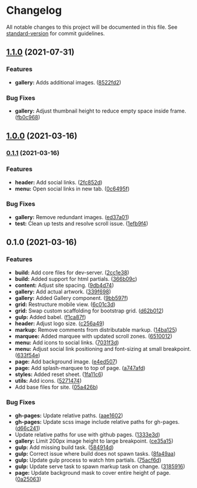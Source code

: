 # Changelog

All notable changes to this project will be documented in this file. See [standard-version](https://github.com/conventional-changelog/standard-version) for commit guidelines.

## [1.1.0](https://github.com/sam-m-wlsn/tm-designs/compare/v1.0.0...v1.1.0) (2021-07-31)


### Features

* **gallery:** Adds additional images. ([8522fd2](https://github.com/sam-m-wlsn/tm-designs/commit/8522fd20c2c3e2a823010a3a92eb2349b5f70f84))


### Bug Fixes

* **gallery:** Adjust thumbnail height to reduce empty space inside frame. ([fb0c968](https://github.com/sam-m-wlsn/tm-designs/commit/fb0c968f132a95bd355fffea153db71a33baa999))

## [1.0.0](https://github.com/sam-m-wlsn/tm-designs/compare/v0.1.1...v1.0.0) (2021-03-16)

### [0.1.1](https://github.com/sam-m-wlsn/tm-designs/compare/v0.1.0...v0.1.1) (2021-03-16)


### Features

* **header:** Add social links. ([2fc852d](https://github.com/sam-m-wlsn/tm-designs/commit/2fc852d6dfa1504e098618c920fe19c2888378fa))
* **menu:** Open social links in new tab. ([0c6495f](https://github.com/sam-m-wlsn/tm-designs/commit/0c6495f04736130f233b3288440a9d1ab94093dc))


### Bug Fixes

* **gallery:** Remove redundant images. ([ed37a01](https://github.com/sam-m-wlsn/tm-designs/commit/ed37a01d0190bcd9d054c91c5aab91318b0c789d))
* **test:** Clean up tests and resolve scroll issue. ([1efb9f4](https://github.com/sam-m-wlsn/tm-designs/commit/1efb9f4e40df68383b76b6dec90ac6fead59ef85))

## 0.1.0 (2021-03-16)


### Features

* **build:** Add core files for dev-server. ([2cc1e38](https://github.com/sam-m-wlsn/tm-designs/commit/2cc1e38338d55dc184eb184d81a317913b576867))
* **build:** Added support for html partials. ([366b09c](https://github.com/sam-m-wlsn/tm-designs/commit/366b09c9fc37082835c5b2785f8ac7a80779befd))
* **content:** Adjust site spacing. ([9db4d74](https://github.com/sam-m-wlsn/tm-designs/commit/9db4d74c06dd0d57d9a6df3f2834fa23a1958c6b))
* **gallery:** Add actual artwork. ([339f698](https://github.com/sam-m-wlsn/tm-designs/commit/339f6980d06059a9e83191945ed0236cae581132))
* **gallery:** Added Gallery component. ([9bb597f](https://github.com/sam-m-wlsn/tm-designs/commit/9bb597ff98652a562d0010dcf85cbb4e471c8fd4))
* **grid:** Restructure mobile view. ([6c01c3d](https://github.com/sam-m-wlsn/tm-designs/commit/6c01c3dcce8319c1bfc571d69eebc3d1b923c02c))
* **grid:** Swap custom scaffolding for bootstrap grid. ([d62b012](https://github.com/sam-m-wlsn/tm-designs/commit/d62b01288eb64c694ccd67a6d480bd4f34cf5010))
* **gulp:** Added babel. ([f1ca87f](https://github.com/sam-m-wlsn/tm-designs/commit/f1ca87f1a4a8baf365302edb16fd41843d6201e3))
* **header:** Adjust logo size. ([c256a49](https://github.com/sam-m-wlsn/tm-designs/commit/c256a4939a2ca0233a843e22f75c328d54f4e6fd))
* **markup:** Remove comments from distributable markup. ([14ba125](https://github.com/sam-m-wlsn/tm-designs/commit/14ba1251f8cd0f1fc48f8acc8bd0993f21969209))
* **marquee:** Added marquee with updated scroll zones. ([6510012](https://github.com/sam-m-wlsn/tm-designs/commit/6510012032fcfb11278b13a62cc277934cdf0480))
* **menu:** Add icons to social links. ([7031f3d](https://github.com/sam-m-wlsn/tm-designs/commit/7031f3dc61b3a7846681386ea0b1ece38fcd87a8))
* **menu:** Adjust social link positioning and font-sizing at small breakpoint. ([633f54e](https://github.com/sam-m-wlsn/tm-designs/commit/633f54e4fdec4522ff8cb561d2198aff8d9ae2ea))
* **page:** Add background image. ([e4ed507](https://github.com/sam-m-wlsn/tm-designs/commit/e4ed507a4b4b2afb8e1a45942d38ed696481a068))
* **page:** Add splash-marquee to top of page. ([a747afd](https://github.com/sam-m-wlsn/tm-designs/commit/a747afd90f3eded230059d001f4425a87c34801d))
* **styles:** Added reset sheet. ([1fa11c6](https://github.com/sam-m-wlsn/tm-designs/commit/1fa11c665a87bdc2683b4299235066ae538a3ed4))
* **utils:** Add icons. ([5271474](https://github.com/sam-m-wlsn/tm-designs/commit/527147428fbf6fbde69e320978b355f150f72806))
* Add base files for site. ([05a426b](https://github.com/sam-m-wlsn/tm-designs/commit/05a426b5d07dd02c3f97e31d782ab62f9afc6be5))


### Bug Fixes

* **gh-pages:** Update relative paths. ([aae1602](https://github.com/sam-m-wlsn/tm-designs/commit/aae1602bfe04672ef324b92a30dea7633b954a6e))
* **gh-pages:** Update scss image include relative paths for gh-pages. ([d66c241](https://github.com/sam-m-wlsn/tm-designs/commit/d66c241890bb1385246bf739955ba4b8859a5072))
* Update relative paths for use with github pages. ([1333e3d](https://github.com/sam-m-wlsn/tm-designs/commit/1333e3d9b01b684b56531588fe3c3f75eb76412c))
* **gallery:** Limit 200px image height to large breakpoint. ([ce35a15](https://github.com/sam-m-wlsn/tm-designs/commit/ce35a15a200646829cdd889a9dd7f130915266e4))
* **gulp:** Add missing build task. ([584914d](https://github.com/sam-m-wlsn/tm-designs/commit/584914d5600bebe163459411a8be1c08b7b25e1f))
* **gulp:** Correct issue where build does not spawn tasks. ([8fa49aa](https://github.com/sam-m-wlsn/tm-designs/commit/8fa49aa84004b3faaedb12652525ae59e9d1c306))
* **gulp:** Update gulp process to watch htm partials. ([75acf6d](https://github.com/sam-m-wlsn/tm-designs/commit/75acf6dd77e28d3235412916fa8a50083482a461))
* **gulp:** Update serve task to spawn markup task on change. ([3185916](https://github.com/sam-m-wlsn/tm-designs/commit/3185916599a49c27a1c60b61f80fd6b8538eeee3))
* **page:** Update background mask to cover entire height of page. ([0a25063](https://github.com/sam-m-wlsn/tm-designs/commit/0a2506373cfb3a3577e28f7019fdde5bdbfd46d3))
